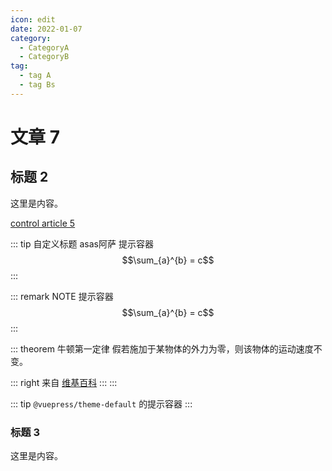 ```yaml
---
icon: edit
date: 2022-01-07
category:
  - CategoryA
  - CategoryB
tag:
  - tag A
  - tag Bs
---
```


# 文章 7

## 标题 2

这里是内容。

[control article 5](../control/article5.md)

::: tip 自定义标题 asas阿萨
提示容器
$$\sum_{a}^{b} = c$$
:::

::: remark NOTE
提示容器
$$\sum_{a}^{b} = c$$
:::

::: theorem 牛顿第一定律
假若施加于某物体的外力为零，则该物体的运动速度不变。

::: right
来自 [维基百科](https://zh.wikipedia.org/wiki/%E7%89%9B%E9%A1%BF%E8%BF%90%E5%8A%A8%E5%AE%9A%E5%BE%8B)
:::
:::

::: tip
`@vuepress/theme-default` 的提示容器
:::


### 标题 3

这里是内容。
